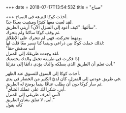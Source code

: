 +++
date = 2018-07-17T13:54:53Z
title = "صباح"

+++ 
أخذت كوكا للنزهة في الصباح.   
لقد لعبت معها كثيرًا ومشيت بعيدًا جدًا.   
سألتها: "كيف أعود إلى المنزل الآن؟ أريني الطريق".   
ثم وقف كوكا ساكنا ولم يتحرك.   
ومهما تحركت، فهي لم تتحرك على الإطلاق.   
لذلك حملت كوكا بين ذراعي وبينما كنا نسير معًا قلت لها:   
"أنت مدهش حقا   
لقد وجدت طريقك إلى المنزل.   
إذا فكرت في طريقة تجعل والدك يحتضنك   
أنت تعلم أن الطريق الذي يسلكه والدك يؤدي دائمًا إلى منزلنا."   
   
أخذت كوكا إلى السوق للتسوق عند الظهر.   
في طريق عودتي إلى المنزل، كان لديّ الكثير من الخضار في يدي.   
ثم سار كوكا دون أن يطلب عناقًا بينما يوضح له الطريق.   
"أبي، شكرا لك على عملك الشاق.   
لأنني أعرف طريقي إلى المنزل   
أبي، لا تقلق بشأن الطريق."   
كأنه يقول  